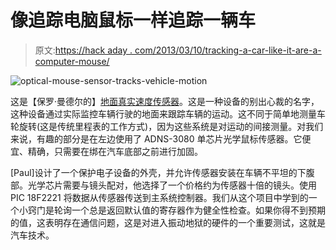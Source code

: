 # 像追踪电脑鼠标一样追踪一辆车

> 原文:[https://hack aday . com/2013/03/10/tracking-a-car-like-it-are-a-computer-mouse/](https://hackaday.com/2013/03/10/tracking-a-car-like-it-were-a-computer-mouse/)

![optical-mouse-sensor-tracks-vehicle-motion](../Images/bbac15cfe52fd4d2a9f9d978a3436437.png)

这是【保罗·曼德尔的】[地面真实速度传感器](http://www.mand3l.com/work/velocimeter/)。这是一种设备的别出心裁的名字，这种设备通过实际监控车辆行驶的地面来跟踪车辆的运动。这不同于简单地测量车轮旋转(这是传统里程表的工作方式)，因为这些系统是对运动的间接测量。对我们来说，有趣的部分是在左边使用了 ADNS-3080 单芯片光学鼠标传感器。它便宜、精确，只需要在绑在汽车底部之前进行加固。

[Paul]设计了一个保护电子设备的外壳，并允许传感器安装在车辆不平坦的下腹部。光学芯片需要与镜头配对，他选择了一个价格约为传感器十倍的镜头。使用 PIC 18F2221 将数据从传感器传送到主系统控制器。我们从这个项目中学到的一个小窍门是轮询一个总是返回默认值的寄存器作为健全性检查。如果你得不到预期的值，这表明存在通信问题，这是对进入振动地狱的硬件的一个重要测试，这就是汽车技术。